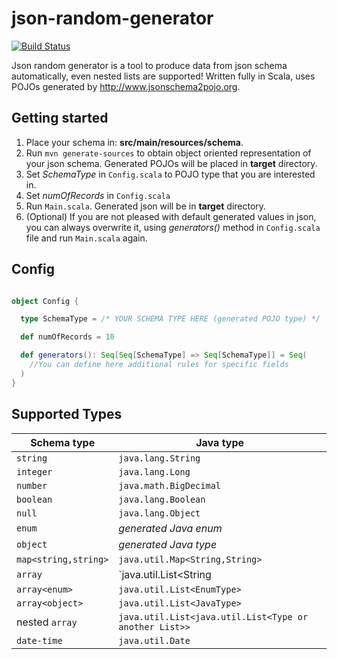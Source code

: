 # json-random-generator

[![Build Status](https://travis-ci.org/kklimexk/json-random-generator.svg?branch=master)](https://travis-ci.org/kklimexk/json-random-generator)

Json random generator is a tool to produce data from json schema automatically, even nested lists are supported! Written fully in Scala, uses POJOs generated by http://www.jsonschema2pojo.org.

## Getting started

1. Place your schema in: **src/main/resources/schema**.
2. Run `mvn generate-sources` to obtain object oriented representation of your json schema. Generated POJOs will be placed in **target** directory.
3. Set *SchemaType* in `Config.scala` to POJO type that you are interested in.
4. Set *numOfRecords* in `Config.scala`
5. Run `Main.scala`. Generated json will be in **target** directory.
6. (Optional) If you are not pleased with default generated values in json, you can always overwrite it, using *generators()* method in `Config.scala` file and run `Main.scala` again.

## Config

```scala

object Config {

  type SchemaType = /* YOUR SCHEMA TYPE HERE (generated POJO type) */

  def numOfRecords = 10

  def generators(): Seq[Seq[SchemaType] => Seq[SchemaType]] = Seq(
    //You can define here additional rules for specific fields
  )
}
```

## Supported Types

|   Schema type        |      Java type                                         |
|----------------------|--------------------------------------------------------|
| `string`             | `java.lang.String`                                     |
| `integer`            | `java.lang.Long`                                       |
| `number`             | `java.math.BigDecimal`                                 |
| `boolean`            | `java.lang.Boolean`                                    |
| `null`               | `java.lang.Object`                                     |
| `enum`               | *generated Java enum*                                  |
| `object`             | *generated Java type*                                  |
| `map<string,string>` | `java.util.Map<String,String>`                         |
| `array`              | `java.util.List<String | Integer etc.>`                |
| `array<enum>`        | `java.util.List<EnumType>`                             |
| `array<object>`      | `java.util.List<JavaType>`                             |
| nested `array`       | `java.util.List<java.util.List<Type or another List>>` |
| `date-time`          | `java.util.Date`                                       |

